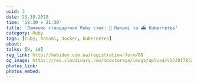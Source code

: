 ```yaml
---
uuid: 3
date: 25.10.2018
time: '18:30 ÷ 21:30'
title: 'Ламаємо стандартний Ruby стек: 🌸 Hanami та ⛴ Kubernetes'
category: Ruby
tags: [ruby, hanami, docker, kubernetes]
about:
talks: [9, 10]
reg_link: http://mobidev.com.ua/registration-form/80
og_image: https://res.cloudinary.com/mbdstorage/image/upload/v1539178321/Ruby-Meetup-25-10-2018_760_q6m5bh.jpg
photos_link:
photos_embed:
---
```

